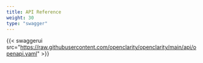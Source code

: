 ```yaml
---
title: API Reference
weight: 30
type: "swagger"
---
```


{{< swaggerui src="https://raw.githubusercontent.com/openclarity/openclarity/main/api/openapi.yaml" >}}
